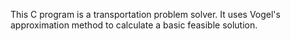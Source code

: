 This C program is a transportation problem solver.
It uses Vogel's approximation method to calculate a basic feasible solution.